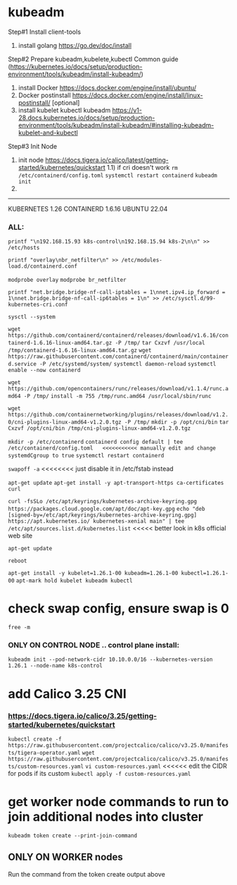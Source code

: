 # kubeadm

Step#1
Install client-tools

1) install golang https://go.dev/doc/install

Step#2
Prepare kubeadm,kubelete,kubectl 
Common guide (https://kubernetes.io/docs/setup/production-environment/tools/kubeadm/install-kubeadm/)
1) install Docker https://docs.docker.com/engine/install/ubuntu/
2) Docker postinstall https://docs.docker.com/engine/install/linux-postinstall/ [optional]
3) install kubelet kubectl kubeadm https://v1-28.docs.kubernetes.io/docs/setup/production-environment/tools/kubeadm/install-kubeadm/#installing-kubeadm-kubelet-and-kubectl

Step#3
Init Node
1) init node https://docs.tigera.io/calico/latest/getting-started/kubernetes/quickstart
  1.1) if cri doesn't work
     `rm /etc/containerd/config.toml`
     `systemctl restart containerd`
     `kubeadm init`
2)  


---------------------------------------------------------------------------------------------------

KUBERNETES 1.26
CONTAINERD 1.6.16
UBUNTU 22.04

### ALL: 

`printf "\n192.168.15.93 k8s-control\n192.168.15.94 k8s-2\n\n" >> /etc/hosts`

`printf "overlay\nbr_netfilter\n" >> /etc/modules-load.d/containerd.conf`

`modprobe overlay`
`modprobe br_netfilter`

`printf "net.bridge.bridge-nf-call-iptables = 1\nnet.ipv4.ip_forward = 1\nnet.bridge.bridge-nf-call-ip6tables = 1\n" >> /etc/sysctl.d/99-kubernetes-cri.conf`

`sysctl --system`

`wget https://github.com/containerd/containerd/releases/download/v1.6.16/containerd-1.6.16-linux-amd64.tar.gz -P /tmp/`
`tar Cxzvf /usr/local /tmp/containerd-1.6.16-linux-amd64.tar.gz`
`wget https://raw.githubusercontent.com/containerd/containerd/main/containerd.service -P /etc/systemd/system/`
`systemctl daemon-reload`
`systemctl enable --now containerd`

`wget https://github.com/opencontainers/runc/releases/download/v1.1.4/runc.amd64 -P /tmp/`
`install -m 755 /tmp/runc.amd64 /usr/local/sbin/runc`

`wget https://github.com/containernetworking/plugins/releases/download/v1.2.0/cni-plugins-linux-amd64-v1.2.0.tgz -P /tmp/`
`mkdir -p /opt/cni/bin`
`tar Cxzvf /opt/cni/bin /tmp/cni-plugins-linux-amd64-v1.2.0.tgz`

`mkdir -p /etc/containerd`
`containerd config default | tee /etc/containerd/config.toml   <<<<<<<<<<< manually edit and change systemdCgroup to true`
`systemctl restart containerd`

`swapoff -a`  <<<<<<<< just disable it in /etc/fstab instead

`apt-get update`
`apt-get install -y apt-transport-https ca-certificates curl`

`curl -fsSLo /etc/apt/keyrings/kubernetes-archive-keyring.gpg https://packages.cloud.google.com/apt/doc/apt-key.gpg`
`echo "deb [signed-by=/etc/apt/keyrings/kubernetes-archive-keyring.gpg] https://apt.kubernetes.io/ kubernetes-xenial main" | tee /etc/apt/sources.list.d/kubernetes.list` <<<<< better look in k8s official web site

`apt-get update`

`reboot`

`apt-get install -y kubelet=1.26.1-00 kubeadm=1.26.1-00 kubectl=1.26.1-00`
`apt-mark hold kubelet kubeadm kubectl`

# check swap config, ensure swap is 0
`free -m`


### ONLY ON CONTROL NODE .. control plane install:
`kubeadm init --pod-network-cidr 10.10.0.0/16 --kubernetes-version 1.26.1 --node-name k8s-control`


# add Calico 3.25 CNI 
### https://docs.tigera.io/calico/3.25/getting-started/kubernetes/quickstart
`kubectl create -f https://raw.githubusercontent.com/projectcalico/calico/v3.25.0/manifests/tigera-operator.yaml`
`wget https://raw.githubusercontent.com/projectcalico/calico/v3.25.0/manifests/custom-resources.yaml`
`vi custom-resources.yaml` <<<<<< edit the CIDR for pods if its custom
`kubectl apply -f custom-resources.yaml`

# get worker node commands to run to join additional nodes into cluster
`kubeadm token create --print-join-command`


## ONLY ON WORKER nodes
Run the command from the token create output above
